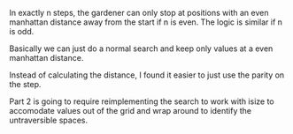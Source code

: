 In exactly n steps, the gardener can only stop at positions with an even manhattan distance away from the start if n is even. The logic is similar if n is odd.

Basically we can just do a normal search and keep only values at a even manhattan distance.

Instead of calculating the distance, I found it easier to just use the parity on the step.

Part 2 is going to require reimplementing the search to work with isize to accomodate values out of the grid and wrap around to identify the untraversible spaces.